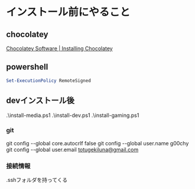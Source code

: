 # インストール前にやること

## chocolatey

[Chocolatey Software \| Installing Chocolatey](https://chocolatey.org/install#installing-chocolatey)

## powershell

```powershell
Set-ExecutionPolicy RemoteSigned
```

## devインストール後

.\install-media.ps1
.\install-dev.ps1
.\install-gaming.ps1

### git

git config --global core.autocrlf false
git config --global user.name g00chy
git config --global user.email totugekiluna@gmail.com

### 接続情報

.sshフォルダを持ってくる

